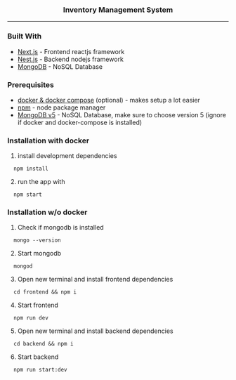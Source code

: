 <div align="center">
  <h3 align="center">Inventory Management System</h3>
</div>

<hr>

### Built With

- [Next.js](https://nextjs.org/) - Frontend reactjs framework
- [Nest.js](https://nestjs.com/) - Backend nodejs framework
- [MongoDB](https://www.mongodb.com/) - NoSQL Database

### Prerequisites

- [docker & docker compose](https://docs.docker.com/compose/) (optional) - makes setup a lot easier
- [npm](https://nodejs.org/en/) - node package manager
- [MongoDB v5](https://www.mongodb.com/try/download/community) - NoSQL Database, make sure to choose version 5 (ignore if docker and docker-compose is installed)

### Installation with docker

1. install development dependencies
```
  npm install
```

2. run the app with

```
  npm start
```

### Installation w/o docker

1. Check if mongodb is installed
```
  mongo --version
```

2. Start mongodb
```
  mongod
```

3. Open new terminal and install frontend dependencies
```
  cd frontend && npm i
```

4. Start frontend
```
  npm run dev
```

5. Open new terminal and install backend dependencies
```
  cd backend && npm i
```

6. Start backend
```
  npm run start:dev
```